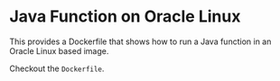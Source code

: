 # Java Function on Oracle Linux

This provides a Dockerfile that shows how to run a Java function in an Oracle Linux based image.

Checkout the `Dockerfile`.
